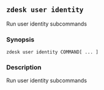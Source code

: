 ## `zdesk user identity`

Run user identity subcommands

### Synopsis

    zdesk user identity COMMAND[ ... ]

### Description

Run user identity subcommands

